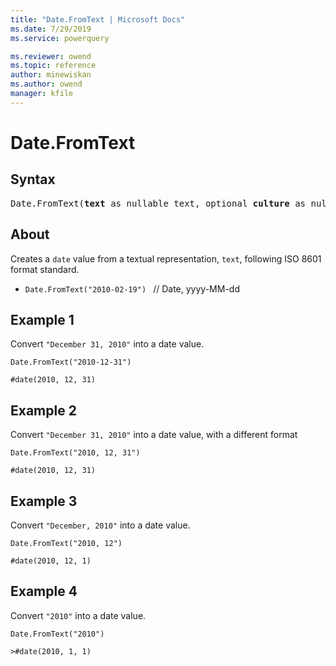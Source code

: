 ```yaml
---
title: "Date.FromText | Microsoft Docs"
ms.date: 7/29/2019
ms.service: powerquery

ms.reviewer: owend
ms.topic: reference
author: minewiskan
ms.author: owend
manager: kfile
---
```

# Date.FromText

## Syntax

<pre>
Date.FromText(<b>text</b> as nullable text, optional <b>culture</b> as nullable text) as nullable date 
</pre>
  
## About  
Creates a `date` value from a textual representation, `text`, following ISO 8601 format standard. <ul> <li> <code>Date.FromText("2010-02-19") </code> // Date, yyyy-MM-dd </li> </ul>

## Example 1
Convert `"December 31, 2010"` into a date value.

```powerquery-m
Date.FromText("2010-12-31")
```

```powerquery-m
#date(2010, 12, 31)
```

## Example 2
Convert `"December 31, 2010"` into a date value, with a different format

```powerquery-m
Date.FromText("2010, 12, 31")
```

```powerquery-m
#date(2010, 12, 31)
```

## Example 3
Convert `"December, 2010"` into a date value.

```powerquery-m
Date.FromText("2010, 12")
```

```powerquery-m
#date(2010, 12, 1)
```

## Example 4
Convert `"2010"` into a date value.

```powerquery-m
Date.FromText("2010")
```

```powerquery-m
>#date(2010, 1, 1)
```
